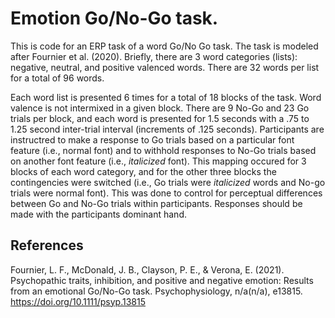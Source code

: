 # Emotion Go/No-Go task. 

This is code for an ERP task of a word Go/No Go task. The task is modeled after Fournier et al. (2020). Briefly, there are 3 word categories (lists): negative, neutral, and positive valenced words. There are 32 words per list for a total of 96 words. 

Each word list is presented 6 times for a total of 18 blocks of the task. Word valence is not intermixed in a given block. There are 9 No-Go and 23 Go trials per block, and each word is presented for 1.5 seconds with a .75 to 1.25 second inter-trial interval (increments of .125 seconds). Participants are instructred to make a response to Go trials based on a particular font feature (i.e., normal font) and to withhold responses to No-Go trials based on another font feature (i.e., _italicized_ font). This mapping occured for 3 blocks of each word category, and for the other three blocks the contingencies were switched (i.e., Go trials were _italicized_ words and No-go trials were normal font). This was done to control for perceptual differences between Go and No-Go trials within participants. Responses should be made with the participants dominant hand. 


## References

Fournier, L. F., McDonald, J. B., Clayson, P. E., & Verona, E. (2021). Psychopathic traits, inhibition, and positive and negative emotion: Results from an emotional Go/No-Go task. Psychophysiology, n/a(n/a), e13815. https://doi.org/10.1111/psyp.13815
